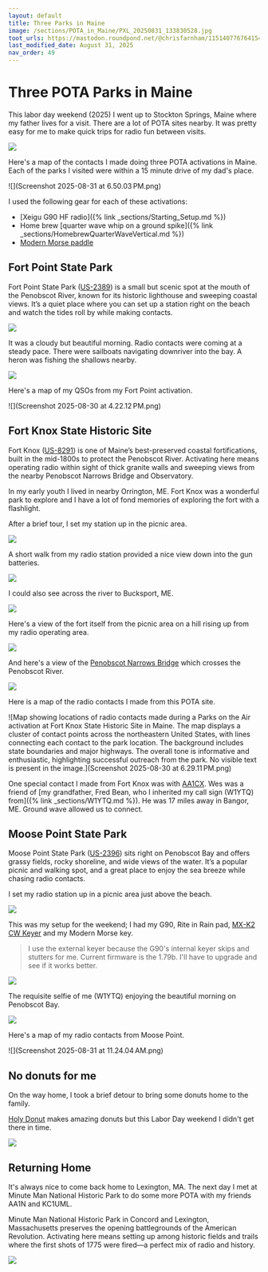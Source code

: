 ```yaml
---
layout: default
title: Three Parks in Maine
image: /sections/POTA_in_Maine/PXL_20250831_133830528.jpg
toot_urls: https://mastodon.roundpond.net/@chrisfarnham/115140776764154520
last_modified_date: August 31, 2025
nav_order: 49
---
```


# Three POTA Parks in Maine

This labor day weekend (2025) I went up to Stockton Springs, Maine where my father lives for a visit. There are a lot of
POTA sites nearby. It was pretty easy for me to make quick trips for radio fun between visits.

![](three_parks_maine.png)

Here's a map of the contacts I made doing three POTA activations in Maine. Each of the parks I visited were within a 15 minute drive of
my dad's place.

![](Screenshot 2025-08-31 at 6.50.03 PM.png)


I used the following gear for each of these activations:

 - [Xeigu G90 HF radio]({% link _sections/Starting_Setup.md %})
 - Home brew [quarter wave whip on a ground spike]({% link _sections/HomebrewQuarterWaveVertical.md %})
 - [Modern Morse paddle](https://www.instagram.com/aaronmakeskeys/)



## Fort Point State Park

Fort Point State Park ([US-2389](https://pota.app/#/park/US-2389)) is a small but scenic spot at the mouth of the Penobscot River, known for its historic lighthouse and sweeping coastal views. It’s a quiet place where you can set up a station right on the beach and watch the tides roll by while making contacts.

![](PXL_20250830_132534903.jpg)

It was a cloudy but beautiful morning. Radio contacts were coming at a steady pace. There were sailboats navigating downriver
into the bay. A heron was fishing the shallows nearby.

![](PXL_20250830_135308814.jpg)

Here's a map of my QSOs from my Fort Point activation.

![](Screenshot 2025-08-30 at 4.22.12 PM.png)


## Fort Knox State Historic Site

Fort Knox ([US-8291](https://pota.app/#/park/US-8291)) is one of Maine’s best-preserved coastal fortifications, built in the mid-1800s to protect the Penobscot River. Activating here means operating radio within sight of thick granite walls and sweeping views from the nearby Penobscot Narrows Bridge and Observatory.

In my early youth I lived in nearby Orrington, ME. Fort Knox was a wonderful park to explore and I have a lot of fond memories of exploring the fort with a flashlight.

After a brief tour, I set my station up in the picnic area.

![](PXL_20250830_192054714.jpg)

A short walk from my radio station provided a nice view down into the gun batteries.

![](PXL_20250830_192124440.jpg)

I could also see across the river to Bucksport, ME.

![](PXL_20250830_192127890.jpg)

Here's a view of the fort itself from the picnic area on a hill rising up from my radio operating area.

![](PXL_20250830_193026596.jpg)

And here's a view of the [Penobscot Narrows Bridge](https://www.maine.gov/dot/programs-services/bridges/penobscot-narrows-bridge-observatory) which crosses the Penobscot River.

![](PXL_20250830_193055387.jpg)

Here is a map of the radio contacts I made from this POTA site.

![Map showing locations of radio contacts made during a Parks on the Air activation at Fort Knox State Historic Site in Maine. The map displays a cluster of contact points across the northeastern United States, with lines connecting each contact to the park location. The background includes state boundaries and major highways. The overall tone is informative and enthusiastic, highlighting successful outreach from the park. No visible text is present in the image.](Screenshot 2025-08-30 at 6.29.11 PM.png)



One special contact I made from Fort Knox was with [AA1CX](https://www.qrz.com/db/AA1CX). Wes was a friend of
[my grandfather, Fred Bean, who I inherited my call sign (W1YTQ) from]({% link _sections/W1YTQ.md %}). He was 17 miles
away in Bangor, ME. Ground wave allowed us to connect.

## Moose Point State Park

Moose Point State Park ([US-2396](https://pota.app/#/park/US-2396)) sits right on Penobscot Bay and offers grassy fields, rocky shoreline, and wide views of the water. It’s a popular picnic and walking spot, and a great place to enjoy the sea breeze while chasing radio contacts.

I set my radio station up in a picnic area just above the beach.

![](PXL_20250831_133803161.jpg)

This was my setup for the weekend; I had my G90, Rite in Rain pad, [MX-K2 CW Keyer](https://www.amazon.com/dp/B0CMQ9GDPL) and my Modern Morse key.

> I use the external keyer because the G90's internal keyer skips and stutters for me. Current firmware is the 1.79b. I'll have to upgrade and see if it works better.


![](PXL_20250831_143415862.jpg)

The requisite selfie of me (W1YTQ) enjoying the beautiful morning on Penobscot Bay.

![](PXL_20250831_133830528.jpg)

Here's a map of my radio contacts from Moose Point.

![](Screenshot 2025-08-31 at 11.24.04 AM.png)

## No donuts for me

On the way home, I took a brief detour to bring some donuts home to the family.

[Holy Donut](https://www.theholydonut.com/locations/scarborough/) makes amazing donuts but this Labor Day weekend I didn't get there in time.

![](PXL_20250831_191744759.jpg)

## Returning Home

It's always nice to come back home to Lexington, MA. The next day I met at Minute Man National Historic Park to
do some more POTA with my friends AA1N and KC1UML.

Minute Man National Historic Park in Concord and Lexington, Massachusetts preserves the opening battlegrounds of the American Revolution. Activating here means setting up among historic fields and trails where the first shots of 1775 were fired—a perfect mix of radio and history.

![](PXL_20250901_184948208.jpg)
